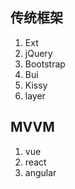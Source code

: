 
## 传统框架

1. Ext
2. jQuery
3. Bootstrap	
4. Bui
5. Kissy
6. layer

## MVVM

1.	vue
2.	react
3.	angular